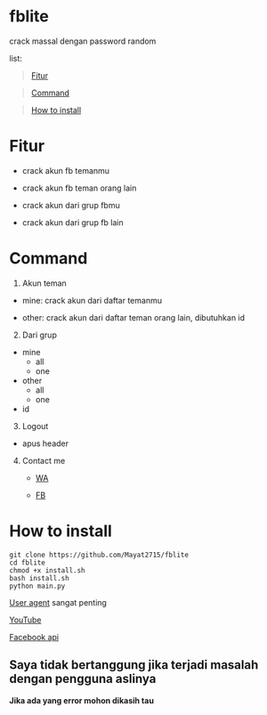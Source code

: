 # fblite
crack massal dengan password random

list:
> [Fitur](#fitur)

> [Command](#command)

> [How to install](#how-to-install)

# Fitur
- crack akun fb temanmu

- crack akun fb teman orang lain

- crack akun dari grup fbmu
  
- crack akun dari grup fb lain


# Command
1. Akun teman
  - mine: crack akun dari daftar temanmu
  
  - other: crack akun dari daftar teman orang lain, dibutuhkan id

2. Dari grup
  - mine
    - all
    - one
  - other
    - all
    - one
  - id

3. Logout
  - apus header
  
4. Contact me
   - [WA](https://wa.me/62895640466851)
    
   - [FB](https://fb.me/mayat.mayat.58555)
    


# How to install
```
git clone https://github.com/Mayat2715/fblite
cd fblite
chmod +x install.sh
bash install.sh
python main.py
```

[User agent](https://google.com/search?q=user+agent+checker) sangat penting

[YouTube](https://youtu.be/merW22uixKo)

[Facebook api](https://developers.facebook.com/docs/graph-api)

## Saya tidak bertanggung jika terjadi masalah dengan pengguna aslinya

**Jika ada yang error mohon dikasih tau**

